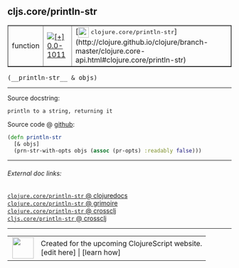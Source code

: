## cljs.core/println-str



 <table border="1">
<tr>
<td>function</td>
<td><a href="https://github.com/cljsinfo/cljs-api-docs/tree/0.0-1011"><img valign="middle" alt="[+] 0.0-1011" title="Added in 0.0-1011" src="https://img.shields.io/badge/+-0.0--1011-lightgrey.svg"></a> </td>
<td>
[<img height="24px" valign="middle" src="http://i.imgur.com/1GjPKvB.png"> <samp>clojure.core/println-str</samp>](http://clojure.github.io/clojure/branch-master/clojure.core-api.html#clojure.core/println-str)
</td>
</tr>
</table>


 <samp>
(__println-str__ & objs)<br>
</samp>

---





Source docstring:

```
println to a string, returning it
```


Source code @ [github](https://github.com/clojure/clojurescript/blob/r1835/src/cljs/cljs/core.cljs#L6678-L6681):

```clj
(defn println-str
  [& objs]
  (prn-str-with-opts objs (assoc (pr-opts) :readably false)))
```

<!--
Repo - tag - source tree - lines:

 <pre>
clojurescript @ r1835
└── src
    └── cljs
        └── cljs
            └── <ins>[core.cljs:6678-6681](https://github.com/clojure/clojurescript/blob/r1835/src/cljs/cljs/core.cljs#L6678-L6681)</ins>
</pre>

-->

---



###### External doc links:

[`clojure.core/println-str` @ clojuredocs](http://clojuredocs.org/clojure.core/println-str)<br>
[`clojure.core/println-str` @ grimoire](http://conj.io/store/v1/org.clojure/clojure/1.7.0-beta3/clj/clojure.core/println-str/)<br>
[`clojure.core/println-str` @ crossclj](http://crossclj.info/fun/clojure.core/println-str.html)<br>
[`cljs.core/println-str` @ crossclj](http://crossclj.info/fun/cljs.core.cljs/println-str.html)<br>

---

 <table>
<tr><td>
<img valign="middle" align="right" width="48px" src="http://i.imgur.com/Hi20huC.png">
</td><td>
Created for the upcoming ClojureScript website.<br>
[edit here] | [learn how]
</td></tr></table>

[edit here]:https://github.com/cljsinfo/cljs-api-docs/blob/master/cljsdoc/cljs.core_println-str.cljsdoc
[learn how]:https://github.com/cljsinfo/cljs-api-docs/wiki/cljsdoc-files

<!--

This information was too distracting to show to readers, but I'll leave it
commented here since it is helpful to:

- pretty-print the data used to generate this document
- and show how to retrieve that data



The API data for this symbol:

```clj
{:ns "cljs.core",
 :name "println-str",
 :signature ["[& objs]"],
 :history [["+" "0.0-1011"]],
 :type "function",
 :full-name-encode "cljs.core_println-str",
 :source {:code "(defn println-str\n  [& objs]\n  (prn-str-with-opts objs (assoc (pr-opts) :readably false)))",
          :title "Source code",
          :repo "clojurescript",
          :tag "r1835",
          :filename "src/cljs/cljs/core.cljs",
          :lines [6678 6681]},
 :full-name "cljs.core/println-str",
 :clj-symbol "clojure.core/println-str",
 :docstring "println to a string, returning it"}

```

Retrieve the API data for this symbol:

```clj
;; from Clojure REPL
(require '[clojure.edn :as edn])
(-> (slurp "https://raw.githubusercontent.com/cljsinfo/cljs-api-docs/catalog/cljs-api.edn")
    (edn/read-string)
    (get-in [:symbols "cljs.core/println-str"]))
```

-->
